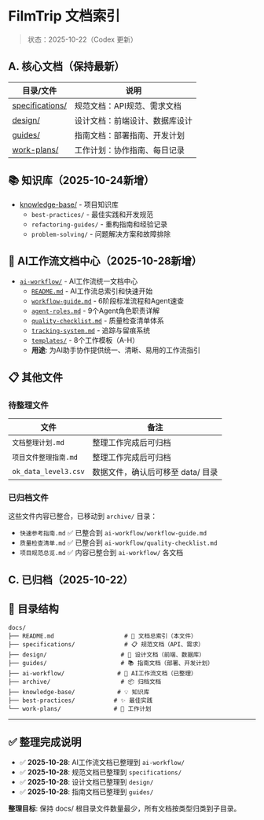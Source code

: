 # FilmTrip 文档索引
> 状态：2025-10-22（Codex 更新）

## A. 核心文档（保持最新）
| 目录/文件 | 说明 |
| --- | --- |
| [specifications/](specifications/) | 规范文档：API规范、需求文档 |
| [design/](design/) | 设计文档：前端设计、数据库设计 |
| [guides/](guides/) | 指南文档：部署指南、开发计划 |
| [work-plans/](work-plans/) | 工作计划：协作指南、每日记录 |

## 📚 知识库（2025-10-24新增）
- [knowledge-base/](knowledge-base/) - 项目知识库
  - `best-practices/` - 最佳实践和开发规范
  - `refactoring-guides/` - 重构指南和经验记录
  - `problem-solving/` - 问题解决方案和故障排除

## 🤖 AI工作流文档中心（2025-10-28新增）
- [`ai-workflow/`](ai-workflow/) - AI工作流统一文档中心
  - [`README.md`](ai-workflow/README.md) - AI工作流总索引和快速开始
  - [`workflow-guide.md`](ai-workflow/workflow-guide.md) - 6阶段标准流程和Agent速查
  - [`agent-roles.md`](ai-workflow/agent-roles.md) - 9个Agent角色职责详解
  - [`quality-checklist.md`](ai-workflow/quality-checklist.md) - 质量检查清单体系
  - [`tracking-system.md`](ai-workflow/tracking-system.md) - 追踪与留痕系统
  - [`templates/`](ai-workflow/templates/) - 8个工作模板（A-H）
  - **用途**: 为AI助手协作提供统一、清晰、易用的工作流指引

## 📋 其他文件

### 待整理文件
| 文件 | 备注 |
| --- | --- |
| `文档整理计划.md` | 整理工作完成后可归档 |
| `项目文件整理指南.md` | 整理工作完成后可归档 |
| `ok_data_level3.csv` | 数据文件，确认后可移至 data/ 目录 |

### 已归档文件
这些文件内容已整合，已移动到 `archive/` 目录：
- `快速参考指南.md` ✅ 已整合到 `ai-workflow/workflow-guide.md`
- `质量检查清单.md` ✅ 已整合到 `ai-workflow/quality-checklist.md`
- `项目规范总览.md` ✅ 内容已整合到 `ai-workflow/` 各文档

## C. 已归档（2025-10-22）

## 📂 目录结构

```
docs/
├── README.md                    # 📖 文档总索引（本文件）
├── specifications/              # 📋 规范文档（API、需求）
├── design/                     # 🎨 设计文档（前端、数据库）
├── guides/                     # 📚 指南文档（部署、开发计划）
├── ai-workflow/               # 🤖 AI工作流文档（已整理）
├── archive/                    # 📦 归档文档
├── knowledge-base/            # 💡 知识库
├── best-practices/           # ✨ 最佳实践
└── work-plans/               # 📅 工作计划
```

---

## ✅ 整理完成说明

- ✅ **2025-10-28**: AI工作流文档已整理到 `ai-workflow/`
- ✅ **2025-10-28**: 规范文档已整理到 `specifications/`
- ✅ **2025-10-28**: 设计文档已整理到 `design/`
- ✅ **2025-10-28**: 指南文档已整理到 `guides/`

**整理目标**: 保持 docs/ 根目录文件数量最少，所有文档按类型归类到子目录。  
